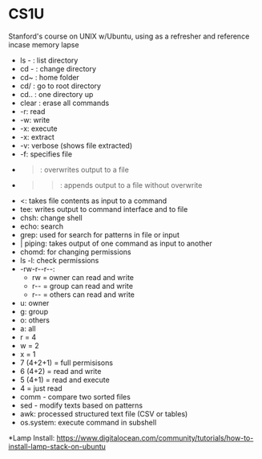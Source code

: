 # CS1U
Stanford's course on UNIX w/Ubuntu, using as a refresher and reference incase memory lapse


* ls - : list directory
* cd - : change directory
* cd~ : home folder
* cd/ : go to root directory
* cd.. : one directory up
* clear : erase all commands
* -r: read
* -w: write
* -x: execute
* -x: extract
* -v: verbose (shows file extracted)
* -f: specifies file
* >: overwrites output to a file
* >>: appends output to a file without overwrite
* <: takes file contents as input to a command
* tee: writes output to command interface and to file
* chsh: change shell
* echo: search
* grep: used for search for patterns in file or input
* | piping: takes output of one command as input to another
* chomd: for changing permissions
* ls -l: check permissions
* -rw-r--r--:
   * rw = owner can read and write
   * r-- = group can read and write
   * r-- = others can read and write
* u: owner
* g: group
* o: others
* a: all
* r = 4
* w = 2
* x = 1
* 7 (4+2+1) = full permisisons
* 6 (4+2) = read and write
* 5 (4+1) = read and execute
* 4 = just read
* comm - compare two sorted files
* sed - modify texts based on patterns
* awk: processed structured text file (CSV or tables)
* os.system: execute command in subshell

*Lamp Install: https://www.digitalocean.com/community/tutorials/how-to-install-lamp-stack-on-ubuntu
